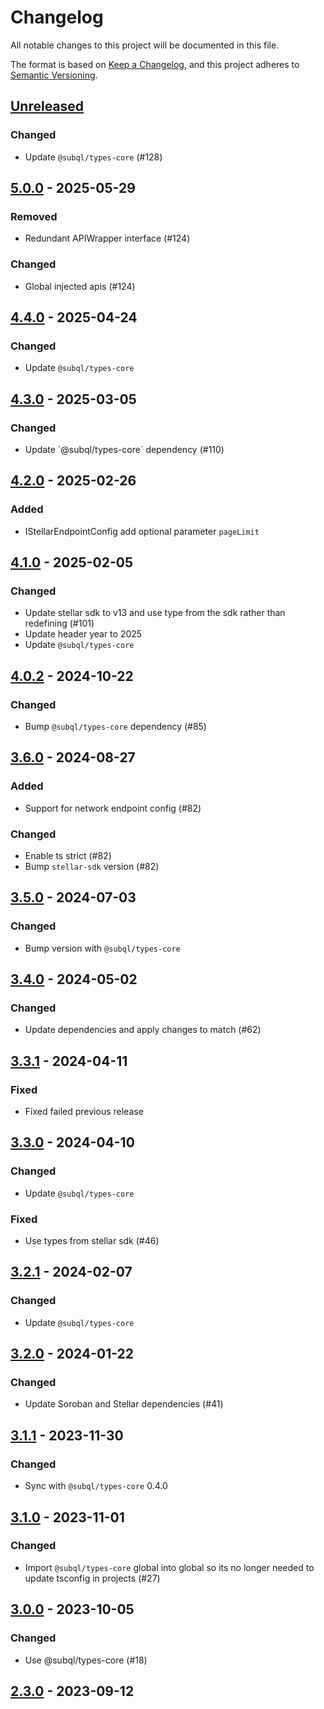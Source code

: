 # Changelog
All notable changes to this project will be documented in this file.

The format is based on [Keep a Changelog](https://keepachangelog.com/en/1.0.0/),
and this project adheres to [Semantic Versioning](https://semver.org/spec/v2.0.0.html).

## [Unreleased]
### Changed
- Update `@subql/types-core` (#128)

## [5.0.0] - 2025-05-29
### Removed
- Redundant APIWrapper interface (#124)

### Changed
- Global injected apis (#124)

## [4.4.0] - 2025-04-24
### Changed
- Update `@subql/types-core`

## [4.3.0] - 2025-03-05
### Changed
- Update \`@subql/types-core\` dependency (#110)

## [4.2.0] - 2025-02-26
### Added
- IStellarEndpointConfig add optional parameter `pageLimit`

## [4.1.0] - 2025-02-05
### Changed
- Update stellar sdk to v13 and use type from the sdk rather than redefining (#101)
- Update header year to 2025
- Update `@subql/types-core`

## [4.0.2] - 2024-10-22
### Changed
- Bump `@subql/types-core` dependency (#85)

## [3.6.0] - 2024-08-27
### Added
- Support for network endpoint config (#82)

### Changed
- Enable ts strict (#82)
- Bump `stellar-sdk` version (#82)

## [3.5.0] - 2024-07-03
### Changed
- Bump version with `@subql/types-core`

## [3.4.0] - 2024-05-02
### Changed
- Update dependencies and apply changes to match (#62)

## [3.3.1] - 2024-04-11
### Fixed
- Fixed failed previous release

## [3.3.0] - 2024-04-10
### Changed
- Update `@subql/types-core`

### Fixed
- Use types from stellar sdk (#46)

## [3.2.1] - 2024-02-07
### Changed
- Update `@subql/types-core`

## [3.2.0] - 2024-01-22
### Changed
- Update Soroban and Stellar dependencies (#41)

## [3.1.1] - 2023-11-30
### Changed
- Sync with `@subql/types-core` 0.4.0

## [3.1.0] - 2023-11-01
### Changed
- Import `@subql/types-core` global into global so its no longer needed to update tsconfig in projects (#27)

## [3.0.0] - 2023-10-05
### Changed
- Use @subql/types-core (#18)

## [2.3.0] - 2023-09-12
[Unreleased]: https://github.com/subquery/subql-stellar/compare/types-stellar/5.0.0...HEAD
[5.0.0]: https://github.com/subquery/subql-stellar/compare/types-stellar/4.4.0...types-stellar/5.0.0
[4.4.0]: https://github.com/subquery/subql-stellar/compare/types-stellar/4.3.0...types-stellar/4.4.0
[4.3.0]: https://github.com/subquery/subql-stellar/compare/types-stellar/4.2.0...types-stellar/4.3.0
[4.2.0]: https://github.com/subquery/subql-stellar/compare/types-stellar/4.1.0...types-stellar/4.2.0
[4.1.0]: https://github.com/subquery/subql-stellar/compare/types-stellar/4.0.2...types-stellar/4.1.0
[4.0.2]: https://github.com/subquery/subql-stellar/compare/types-stellar/3.6.0...types-stellar/4.0.2
[3.6.0]: https://github.com/subquery/subql-stellar/compare/types-stellar/3.5.0...types-stellar/3.6.0
[3.5.0]: https://github.com/subquery/subql-stellar/compare/types-stellar/3.4.0...types-stellar/3.5.0
[3.4.0]: https://github.com/subquery/subql-stellar/compare/types-stellar/3.3.1...types-stellar/3.4.0
[3.3.1]: https://github.com/subquery/subql-stellar/compare/types-stellar/3.3.0...types-stellar/3.3.1
[3.3.0]: https://github.com/subquery/subql-stellar/compare/types-stellar/3.2.1...types-stellar/3.3.0
[3.2.1]: https://github.com/subquery/subql-stellar/compare/types-stellar/3.2.0...types-stellar/3.2.1
[3.2.0]: https://github.com/subquery/subql-stellar/compare/types-stellar/3.1.1...types-stellar/3.2.0
[3.1.1]: https://github.com/subquery/subql-stellar/compare/types-stellar/3.1.0...types-stellar/3.1.1
[3.1.0]: https://github.com/subquery/subql-stellar/compare/types-stellar/3.0.0...types-stellar/3.1.0
[3.0.0]: https://github.com/subquery/subql-stellar/compare/types-stellar/2.3.0...types-stellar/3.0.0
[2.3.0]: https://github.com/subquery/subql-stellar/tag/v2.3.0
